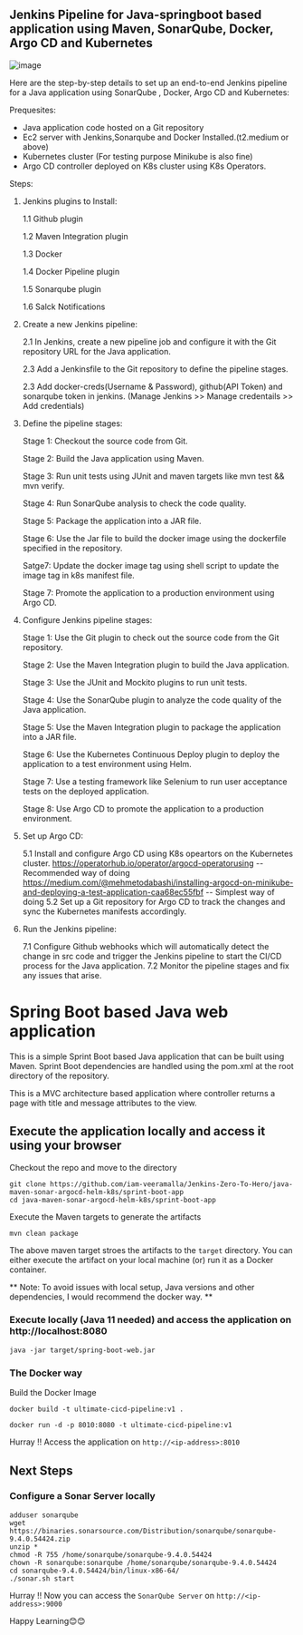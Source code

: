 Jenkins Pipeline for Java-springboot based application using Maven, SonarQube, Docker, Argo CD and Kubernetes
-------------------------------------------------------------------------------------------------------------------
![image](https://user-images.githubusercontent.com/111578142/230550209-1edd036f-5b63-4f86-8f7f-e3af3a9dbbdd.png)

Here are the step-by-step details to set up an end-to-end Jenkins pipeline for a Java application using SonarQube , Docker, Argo CD and Kubernetes:

Prequesites:

* Java application code hosted on a Git repository
* Ec2 server with Jenkins,Sonarqube and Docker Installed.(t2.medium or above)
* Kubernetes cluster (For testing purpose Minikube is also fine)
* Argo CD controller deployed on K8s cluster using K8s Operators.

Steps:

1. Jenkins plugins to Install:

   1.1 Github plugin
   
   1.2 Maven Integration plugin
   
   1.3 Docker
   
   1.4 Docker Pipeline plugin
   
   1.5 Sonarqube plugin
   
   1.6 Salck Notifications
      
2. Create a new Jenkins pipeline:

   2.1 In Jenkins, create a new pipeline job and configure it with the Git repository URL for the Java application. 
   
   2.3 Add a Jenkinsfile to the Git repository to define the pipeline stages.
   
   2.3 Add docker-creds(Username & Password), github(API Token) and sonarqube token in jenkins. (Manage Jenkins >>  Manage credentails >> Add credentials) 

3. Define the pipeline stages:

    Stage 1: Checkout the source code from Git.
    
    Stage 2: Build the Java application using Maven.
    
    Stage 3: Run unit tests using JUnit and maven targets like mvn test && mvn verify.
    
    Stage 4: Run SonarQube analysis to check the code quality.
    
    Stage 5: Package the application into a JAR file.
    
    Stage 6: Use the Jar file to build the docker image using the dockerfile specified in the repository.
    
    Satge7: Update the docker image tag using shell script to update the image tag in k8s manifest file.
    
    Stage 7: Promote the application to a production environment using Argo CD.

4. Configure Jenkins pipeline stages:

    Stage 1: Use the Git plugin to check out the source code from the Git repository.
    
    Stage 2: Use the Maven Integration plugin to build the Java application.
    
    Stage 3: Use the JUnit and Mockito plugins to run unit tests.
    
    Stage 4: Use the SonarQube plugin to analyze the code quality of the Java application.
    
    Stage 5: Use the Maven Integration plugin to package the application into a JAR file.
    
    Stage 6: Use the Kubernetes Continuous Deploy plugin to deploy the application to a test environment using Helm.
    
    Stage 7: Use a testing framework like Selenium to run user acceptance tests on the deployed application.
    
    Stage 8: Use Argo CD to promote the application to a production environment.

5. Set up Argo CD:

    5.1 Install and configure Argo CD using K8s opeartors on the Kubernetes cluster.
           https://operatorhub.io/operator/argocd-operatorusing -- Recommended way of doing
            https://medium.com/@mehmetodabashi/installing-argocd-on-minikube-and-deploying-a-test-application-caa68ec55fbf   -- Simplest way of doing
    5.2 Set up a Git repository for Argo CD to track the changes and sync the Kubernetes manifests accordingly.
    

7. Run the Jenkins pipeline:

   7.1 Configure Github webhooks which will automatically detect the change in src code and trigger the Jenkins pipeline to start the CI/CD process for the Java application.
   7.2 Monitor the pipeline stages and fix any issues that arise.



# Spring Boot based Java web application
 
This is a simple Sprint Boot based Java application that can be built using Maven. Sprint Boot dependencies are handled using the pom.xml 
at the root directory of the repository.

This is a MVC architecture based application where controller returns a page with title and message attributes to the view.

## Execute the application locally and access it using your browser

Checkout the repo and move to the directory

```
git clone https://github.com/iam-veeramalla/Jenkins-Zero-To-Hero/java-maven-sonar-argocd-helm-k8s/sprint-boot-app
cd java-maven-sonar-argocd-helm-k8s/sprint-boot-app
```

Execute the Maven targets to generate the artifacts

```
mvn clean package
```

The above maven target stroes the artifacts to the `target` directory. You can either execute the artifact on your local machine
(or) run it as a Docker container.

** Note: To avoid issues with local setup, Java versions and other dependencies, I would recommend the docker way. **


### Execute locally (Java 11 needed) and access the application on http://localhost:8080

```
java -jar target/spring-boot-web.jar
```

### The Docker way

Build the Docker Image

```
docker build -t ultimate-cicd-pipeline:v1 .
```

```
docker run -d -p 8010:8080 -t ultimate-cicd-pipeline:v1
```

Hurray !! Access the application on `http://<ip-address>:8010`


## Next Steps

### Configure a Sonar Server locally

```
adduser sonarqube
wget https://binaries.sonarsource.com/Distribution/sonarqube/sonarqube-9.4.0.54424.zip
unzip *
chmod -R 755 /home/sonarqube/sonarqube-9.4.0.54424
chown -R sonarqube:sonarqube /home/sonarqube/sonarqube-9.4.0.54424
cd sonarqube-9.4.0.54424/bin/linux-x86-64/
./sonar.sh start
```

Hurray !! Now you can access the `SonarQube Server` on `http://<ip-address>:9000` 


Happy Learning😊😊

